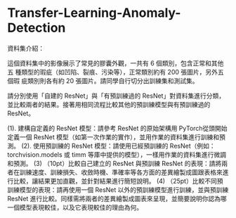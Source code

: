 # Transfer-Learning-Anomaly-Detection

資料集介紹：

這個資料集中的影像展示了常見的膠囊外觀，一共有 6 個類別，包含正常和其他五
種類型的瑕疵（如凹陷、裂痕、污染等），正常類別約有 200 張圖片，另外五個瑕
疵類別則各有約 20 張圖片。請同學自行切分出訓練集和測試集。

請分別使用「自建的 ResNet」與「有預訓練過的 ResNet」對資料集進行分類，
並比較兩者的結果。接著用相同流程比較其他的預訓練模型與有預訓練過的
ResNet。

(1). 建構自定義的 ResNet 模型：請參考 ResNet 的原始架構用 PyTorch從頭開始定義一個 ResNet 模型（如第一次作業的實作），並用作業的資料集進行訓練和預測。
(2). 使用預訓練的 ResNet 模型：請使用已經預訓練的 ResNet（例如：torchvision.models 或 timm 等庫中提供的模型），一樣用作業的資料集進行微調和預測。
(3) （10pt）比較自己建立的 ResNet 與預訓練 ResNet 的表現：請將兩者在訓練速度、訓練損失、收斂時機、準確率等各方面的差異繪製成圖跟表格來進行比較，讓結果更加直觀，並針對結果進行簡短說明。
(4) （25pt）比較不同預訓練模型的表現：請再使用一個 ResNet 以外的預訓練模型進行訓練，並與預訓練 ResNet 進行比較。同樣需將兩者的差異繪製成圖表來呈現，並簡要說明你認為哪一個模型表現較佳，以及它表現較佳的理由為何。
